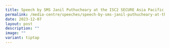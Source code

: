 ```yaml
---
title: Speech by SMS Janil Puthucheary at the ISC2 SECURE Asia Pacific Conference
permalink: /media-centre/speeches/speech-by-sms-janil-puthucheary-at-the-isc2-secure-asia-pacific-conference/
date: 2023-12-07
layout: post
description: ""
image: ""
variant: tiptap
---
```

